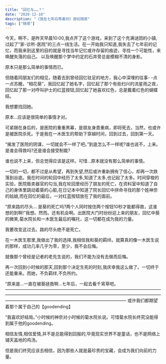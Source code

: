 ```yaml
---
title: "回忆与……？"
date: "2020-12-18"
description: "《我在七年后等着你》游玩随感"
tags: ["随感"]
---
```


今天，啊不，是昨天早晨10:00,我点开了这个游戏，来到了这个充满谜团的小镇,过起了”家-诊所-医院”的三点一线生活。在一开始我只知道,我失去了七年前的记忆，而我来到这里的目的就是寻找当年记忆或许存留的痕迹，寻找一个可能性，来唤醒失落的自己。
以及唤醒那个梦中约定的石井旁总是模糊不清的身影。

原本只是那么简单的事情而已。

但随着同朋友们的相见，随着去到曾经回忆驻足的地方，我心中深埋的往事- -点一点苏醒。“相花葵”，我回忆起了她名字，回忆起了那个有些扫兴的流星雨之夜，回忆起了那一对呼叫护士的红蓝按钮,回忆起了她喜欢红色，总是戴着红色的蝴蝶结。

我想要找回她。

原本...应该是很简单的事情才对。

可紧跟在身后的，是医院的重重黑幕，是朋友身患重病，即将死去，当然，也或许是被医院杀死。于是我在一木医生的帮助下穿越时间，回到过去，回到第一天。

“揭发了医院的阴谋，一切就会不一样了吧。”到底怎么不一样呢?谁也说不，上来。是谁会得救吗?还是谁会接受制裁?

谁也说不上来，但总觉得应该是这样。可惜...原本就没有那么简单的事情。

一切的一切，都不过是从希望，再到失望,然后或许重新拥有了信心，却再一次跌落到谷底。我在时间的轮回中经历了太多,知道了太多,也记起了太多。时间穿梭的实验，医院贩卖器官的勾当,我在轮回里经历了朋友的死亡，在资料室中知道了自己的身体里跳动着葵的心脏,在日记本中知道了院长回忆中拼命寻找的那个姓神奈的姑娘,而在回忆的最后，一对红蓝按钮放在了我的面前。

“原来路的尽头...  是葵的死亡吗?两个人同时按住两个按钮10秒才能都得救，这谁想的到啊!”我想。然而。还有机会啊。出医院大门时纷纷迎上来的朋友，回忆中葵的微笑,菊水院长和一木医生最后的嘱托，这一切都在成为我的力量。

我要改变这过去。路的尽头绝不是死亡。

在一木医生那里,我做出了我的选择,我相信我和葵的羁绊。就算真的像一木医生说的那样，成功几率几乎为零，至少，我不会后悔。

就像那个曾经是记者的老先生说的，我们不能为没有去做而后悔。

再一次回到小时候的那天,回到那个决定生死的时刻,我庆幸我这么做了。一切终于还能重来。而她，不负羁绊,不负所约。

“原来是...一直在被葵拯救啊...七年后，一起去看千宵草吧。
————————————————————————————————————————————————————————————————————————————————————————————————————
或许我们都期望着那个属于自己的【goodending】

“我喜欢好结局。”小时候的神奈对小时候的菊水院长说。可惜菊水院长终究没能得到属于他的goodending。

相信友情,相信爱情,并不是总能得到回报的,毕竟现实世界不是童话，也不是网络上铺天盖地的鸡汤。

但是我们终究应该去相信，因为那些人就是最珍贵的宝藏，会成为我们向前的力量。
